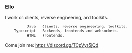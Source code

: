 ### Ello

I work on clients, reverse engineering, and toolkits.

```js
          Java   Clients, reverse engineering, toolkits.
    Typescript   Backends, frontends and websockets.
          HTML   Frontends.
```

Come join me: https://discord.gg/TCpVya5jQd
